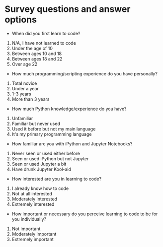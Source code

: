 # Survey questions and answer options

- When did you first learn to code?

1. N/A, I have not learned to code
2. Under the age of 10
3. Between ages 10 and 18
4. Between ages 18 and 22
5. Over age 22
- How much programming/scripting experience do you have personally?

1. Total novice
2. Under a year
3. 1-3 years
4. More than 3 years
- How much Python knowledge/experience do you have?

1. Unfamiliar
2. Familiar but never used
3. Used it before but not my main language 
4. It's my primary programming language
- How familiar are you with iPython and Jupyter Notebooks?

1. Never seen or used either before
2. Seen or used iPython but not Jupyter
3. Seen or used Jupyter a bit
4. Have drunk Jupyter Kool-aid
- How interested are you in learning to code?

1. I already know how to code
2. Not at all interested
3. Moderately interested
4. Extremely interested
- How important or necessary do you perceive learning to code to be for you individually?

1. Not important
2. Moderately important
3. Extremely important
